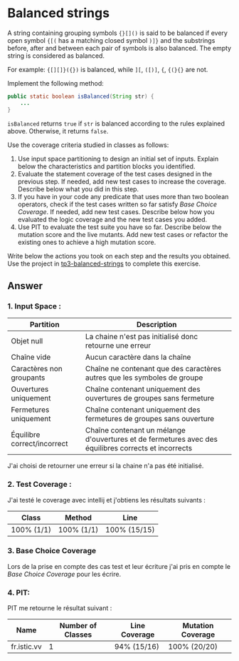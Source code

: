 # Balanced strings

A string containing grouping symbols `{}[]()` is said to be balanced if every open symbol `{[(` has a matching closed symbol `)]}` and the substrings before, after and between each pair of symbols is also balanced. The empty string is considered as balanced.

For example: `{[][]}({})` is balanced, while `][`, `([)]`, `{`, `{(}{}` are not.

Implement the following method:

```java
public static boolean isBalanced(String str) {
    ...
}
```

`isBalanced` returns `true` if `str` is balanced according to the rules explained above. Otherwise, it returns `false`.

Use the coverage criteria studied in classes as follows:

1. Use input space partitioning to design an initial set of inputs. Explain below the characteristics and partition blocks you identified.
2. Evaluate the statement coverage of the test cases designed in the previous step. If needed, add new test cases to increase the coverage. Describe below what you did in this step.
3. If you have in your code any predicate that uses more than two boolean operators, check if the test cases written so far satisfy *Base Choice Coverage*. If needed, add new test cases. Describe below how you evaluated the logic coverage and the new test cases you added.
4. Use PIT to evaluate the test suite you have so far. Describe below the mutation score and the live mutants. Add new test cases or refactor the existing ones to achieve a high mutation score.

Write below the actions you took on each step and the results you obtained.
Use the project in [tp3-balanced-strings](../code/tp3-balanced-strings) to complete this exercise.

## Answer

### 1. Input Space : 

| Partition                   | Description                                                                                          |
|-----------------------------|------------------------------------------------------------------------------------------------------|
| Objet null                  | La chaine n'est pas initialisé donc retourne une erreur                                              |
| Chaîne vide                 | Aucun caractère dans la chaîne                                                                       |
| Caractères non groupants    | Chaîne ne contenant que des caractères autres que les symboles de groupe                             |
| Ouvertures uniquement       | Chaîne contenant uniquement des ouvertures de groupes sans fermeture                                 |
| Fermetures uniquement       | Chaîne contenant uniquement des fermetures de groupes sans ouverture                                 |
| Équilibre correct/incorrect | Chaîne contenant un mélange d'ouvertures et de fermetures avec des équilibres corrects et incorrects |

J'ai choisi de retourner une erreur si la chaine n'a pas été initialisé.

### 2. Test Coverage :

J'ai testé le coverage avec intellij et j'obtiens les résultats suivants :

| Class     | Method         | Line         |
|-----------|----------------|--------------|
| 100% (1/1)| 100% (1/1)     | 100% (15/15) |

### 3. Base Choice Coverage 

Lors de la prise en compte des cas test et leur écriture j'ai pris en compte le *Base Choice Coverage* pour les écrire.

### 4. PIT:

PIT me retourne le résultat suivant : 

| Name         | Number of Classes | Line Coverage | Mutation Coverage |
|--------------|-------------------|---------------|-------------------|
| fr.istic.vv  | 1                 | 94% (15/16)   | 100% (20/20)      |
